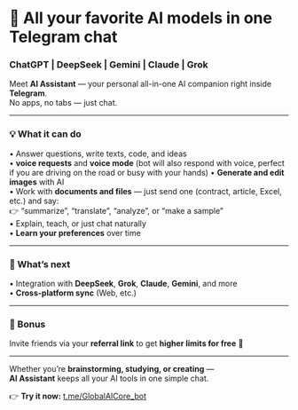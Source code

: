 # 🤖 All your favorite AI models in one Telegram chat  
### ChatGPT | DeepSeek | Gemini | Claude | Grok

Meet **AI Assistant** — your personal all-in-one AI companion right inside **Telegram**.  
No apps, no tabs — just chat.

---

### 💡 What it can do
• Answer questions, write texts, code, and ideas  
• **voice requests** and **voice mode** (bot will also respond with voice, perfect if you are driving on the road or busy with your hands)
• **Generate and edit images** with AI  
• Work with **documents and files** — just send one (contract, article, Excel, etc.) and say:  
  👉 “summarize”, “translate”, “analyze”, or “make a sample”  
• Explain, teach, or just chat naturally  
• **Learn your preferences** over time  

---

### 🚀 What’s next
• Integration with **DeepSeek**, **Grok**, **Claude**, **Gemini**, and more  
• **Cross-platform sync** (Web, etc.)  

---

### 💎 Bonus
Invite friends via your **referral link** to get **higher limits for free** 💬  

---

Whether you’re **brainstorming, studying, or creating** —  
**AI Assistant** keeps all your AI tools in one simple chat.

👉 **Try it now:** [t.me/GlobalAICore_bot](https://t.me/GlobalAICore_bot)
